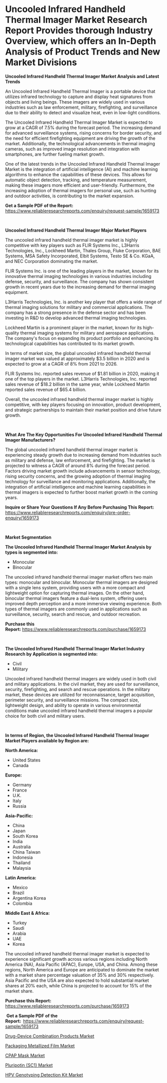 <p><h1>Uncooled Infrared Handheld Thermal Imager Market Research Report Provides thorough Industry Overview, which offers an In-Depth Analysis of Product Trends and New Market Divisions</h1></p><p><strong>Uncooled Infrared Handheld Thermal Imager Market Analysis and Latest Trends</strong></p>
<p><p>An Uncooled Infrared Handheld Thermal Imager is a portable device that utilizes infrared technology to capture and display heat signatures from objects and living beings. These imagers are widely used in various industries such as law enforcement, military, firefighting, and surveillance due to their ability to detect and visualize heat, even in low-light conditions.</p><p>The Uncooled Infrared Handheld Thermal Imager Market is expected to grow at a CAGR of 7.5% during the forecast period. The increasing demand for advanced surveillance systems, rising concerns for border security, and the need for efficient firefighting equipment are driving the growth of the market. Additionally, the technological advancements in thermal imaging cameras, such as improved image resolution and integration with smartphones, are further fueling market growth.</p><p>One of the latest trends in the Uncooled Infrared Handheld Thermal Imager Market is the integration of artificial intelligence (AI) and machine learning algorithms to enhance the capabilities of these devices. This allows for automatic object detection, tracking, and temperature measurement, making these imagers more efficient and user-friendly. Furthermore, the increasing adoption of thermal imagers for personal use, such as hunting and outdoor activities, is contributing to the market expansion.</p></p>
<p><strong>Get a Sample PDF of the Report:&nbsp;</strong> <a href="https://www.reliableresearchreports.com/enquiry/request-sample/1659173">https://www.reliableresearchreports.com/enquiry/request-sample/1659173</a></p>
<p>&nbsp;</p>
<p><strong>Uncooled Infrared Handheld Thermal Imager Major Market Players</strong></p>
<p><p>The uncooled infrared handheld thermal imager market is highly competitive with key players such as FLIR Systems Inc., L3Harris Technologies, Inc., Lockheed Martin, Thales Group, Fluke Corporation, BAE Systems, MSA Safety Incorporated, Elbit Systems, Testo SE & Co. KGaA, and NEC Corporation dominating the market. </p><p>FLIR Systems Inc. is one of the leading players in the market, known for its innovative thermal imaging technologies in various industries including defense, security, and surveillance. The company has shown consistent growth in recent years due to the increasing demand for thermal imaging equipment.</p><p>L3Harris Technologies, Inc. is another key player that offers a wide range of thermal imaging solutions for military and commercial applications. The company has a strong presence in the defense sector and has been investing in R&D to develop advanced thermal imaging technologies.</p><p>Lockheed Martin is a prominent player in the market, known for its high-quality thermal imaging systems for military and aerospace applications. The company's focus on expanding its product portfolio and enhancing its technological capabilities has contributed to its market growth.</p><p>In terms of market size, the global uncooled infrared handheld thermal imager market was valued at approximately $3.5 billion in 2020 and is expected to grow at a CAGR of 8% from 2021 to 2026.</p><p>FLIR Systems Inc. reported sales revenue of $1.81 billion in 2020, making it one of the top players in the market. L3Harris Technologies, Inc. reported sales revenue of $18.2 billion in the same year, while Lockheed Martin reported sales revenue of $65.4 billion.</p><p>Overall, the uncooled infrared handheld thermal imager market is highly competitive, with key players focusing on innovation, product development, and strategic partnerships to maintain their market position and drive future growth.</p></p>
<p>&nbsp;</p>
<p><strong>What Are The Key Opportunities For Uncooled Infrared Handheld Thermal Imager Manufacturers?</strong></p>
<p><p>The global uncooled infrared handheld thermal imager market is experiencing steady growth due to increasing demand from industries such as military and defense, law enforcement, and firefighting. The market is projected to witness a CAGR of around 8% during the forecast period. Factors driving market growth include advancements in sensor technology, rising security concerns, and the growing adoption of thermal imaging technology for surveillance and monitoring applications. Additionally, the integration of artificial intelligence and machine learning capabilities in thermal imagers is expected to further boost market growth in the coming years.</p></p>
<p><strong>Inquire or Share Your Questions If Any Before Purchasing This Report:</strong> <a href="https://www.reliableresearchreports.com/enquiry/pre-order-enquiry/1659173">https://www.reliableresearchreports.com/enquiry/pre-order-enquiry/1659173</a></p>
<p>&nbsp;</p>
<p><strong>Market Segmentation</strong></p>
<p><strong>The Uncooled Infrared Handheld Thermal Imager Market Analysis by types is segmented into:</strong></p>
<p><ul><li>Monocular</li><li>Binocular</li></ul></p>
<p><p>The uncooled infrared handheld thermal imager market offers two main types: monocular and binocular. Monocular thermal imagers are designed with a single lens system, providing users with a more compact and lightweight option for capturing thermal images. On the other hand, binocular thermal imagers feature a dual-lens system, offering users improved depth perception and a more immersive viewing experience. Both types of thermal imagers are commonly used in applications such as surveillance, security, search and rescue, and outdoor recreation.</p></p>
<p><strong>Purchase this Report:&nbsp;</strong><a href="https://www.reliableresearchreports.com/purchase/1659173">https://www.reliableresearchreports.com/purchase/1659173</a></p>
<p>&nbsp;</p>
<p><strong>The Uncooled Infrared Handheld Thermal Imager Market Industry Research by Application is segmented into:</strong></p>
<p><ul><li>Civil</li><li>Military</li></ul></p>
<p><p>Uncooled infrared handheld thermal imagers are widely used in both civil and military applications. In the civil market, they are used for surveillance, security, firefighting, and search and rescue operations. In the military market, these devices are utilized for reconnaissance, target acquisition, perimeter security, and surveillance missions. The compact size, lightweight design, and ability to operate in various environmental conditions make uncooled infrared handheld thermal imagers a popular choice for both civil and military users.</p></p>
<p>&nbsp;</p>
<p><strong>In terms of Region, the Uncooled Infrared Handheld Thermal Imager Market Players available by Region are:</strong></p>
<p>
    <p> <strong> North America: </strong>
        <ul>
            <li>United States</li>
            <li>Canada</li>
        </ul>
        </p> 
    <p> <strong> Europe: </strong>
        <ul>
            <li>Germany</li>
            <li>France</li>
            <li>U.K.</li>
            <li>Italy</li>
            <li>Russia</li>
        </ul>
        </p> 
    <p> <strong> Asia-Pacific: </strong>
        <ul>
            <li>China</li>
            <li>Japan</li>
            <li>South Korea</li>
            <li>India</li>
            <li>Australia</li>
            <li>China Taiwan</li>
            <li>Indonesia</li>
            <li>Thailand</li>
            <li>Malaysia</li>
        </ul>
        </p> 
    <p> <strong> Latin America: </strong>
        <ul>
            <li>Mexico</li>
            <li>Brazil</li>
            <li>Argentina Korea</li>
            <li>Colombia</li>
        </ul>
        </p> 
    <p> <strong> Middle East & Africa: </strong>
        <ul>
            <li>Turkey</li>
            <li>Saudi</li>
            <li>Arabia</li>
            <li>UAE</li>
            <li>Korea</li>
        </ul>
    </p>
    </p>
<p><p>The uncooled infrared handheld thermal imager market is expected to experience significant growth across various regions including North America (NA), Asia Pacific (APAC), Europe, USA, and China. Among these regions, North America and Europe are anticipated to dominate the market with a market share percentage valuation of 35% and 30% respectively. Asia Pacific and the USA are also expected to hold substantial market shares at 20% each, while China is projected to account for 15% of the market share.</p></p>
<p><strong>Purchase this Report: </strong><a href="https://www.reliableresearchreports.com/purchase/1659173">https://www.reliableresearchreports.com/purchase/1659173</a></p>
<p>&nbsp;<strong>Get a Sample PDF of the Report:&nbsp;&nbsp;</strong><a href="https://www.reliableresearchreports.com/enquiry/request-sample/1659173">https://www.reliableresearchreports.com/enquiry/request-sample/1659173</a></p>
<p><strong></strong></p>
<p><p><a href="https://medium.com/@beverlyfields2012/drug-device-combination-products-market-the-key-to-successful-business-strategy-forecast-till-2031-0180caadbf34">Drug-Device Combination Products Market</a></p><p><a href="https://issuu.com/reportprime-2/docs/packaging-metallized-film-market-size-2030.pptx">Packaging Metallized Film Market</a></p><p><a href="https://medium.com/@beverlyfields2012/cpap-mask-market-competitive-analysis-market-trends-and-forecast-to-2031-3e3ed53ad5ae">CPAP Mask Market</a></p><p><a href="https://github.com/Whitneyboyettebo9kiw7yr13/Market-Research-Report-List-1/blob/main/pluripotin-sc1-market.md">Pluripotin (SC1) Market</a></p><p><a href="https://github.com/sonuprakash1/Market-Research-Report-List-1/blob/main/hpv-genotyping-detection-kit-market.md">HPV Genotyping Detection Kit Market</a></p></p>